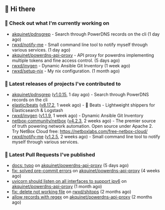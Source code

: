 ## 👋 Hi there

### 👷 Check out what I'm currently working on


- [akquinet/pdnsgrep](https://github.com/akquinet/pdnsgrep) - Search through PowerDNS records on the cli (1 day ago)
- [rwxd/notify-me](https://github.com/rwxd/notify-me) - Small command line tool to notify myself through various services. (1 day ago)
- [akquinet/powerdns-api-proxy](https://github.com/akquinet/powerdns-api-proxy) - API proxy for powerdns implementing multiple tokens and fine access control. (5 days ago)
- [rwxd/invgen](https://github.com/rwxd/invgen) - Dynamic Ansible Git Inventory (1 week ago)
- [rwxd/setup-nix](https://github.com/rwxd/setup-nix) - My nix configuration. (1 month ago)

### 🔭 Latest releases of projects I've contributed to


- [akquinet/pdnsgrep](https://github.com/akquinet/pdnsgrep) ([v1.0.15](https://github.com/akquinet/pdnsgrep/releases/tag/v1.0.15), 1 day ago) - Search through PowerDNS records on the cli
- [elastic/beats](https://github.com/elastic/beats) ([v8.17.2](https://github.com/elastic/beats/releases/tag/v8.17.2), 1 week ago) - :tropical_fish: Beats - Lightweight shippers for Elasticsearch &amp; Logstash
- [rwxd/invgen](https://github.com/rwxd/invgen) ([v1.1.9](https://github.com/rwxd/invgen/releases/tag/v1.1.9), 1 week ago) - Dynamic Ansible Git Inventory
- [netbox-community/netbox](https://github.com/netbox-community/netbox) ([v4.2.3](https://github.com/netbox-community/netbox/releases/tag/v4.2.3), 2 weeks ago) - The premier source of truth powering network automation. Open source under Apache 2. Try NetBox Cloud free: https://netboxlabs.com/free-netbox-cloud/
- [rwxd/notify-me](https://github.com/rwxd/notify-me) ([v1.2.5](https://github.com/rwxd/notify-me/releases/tag/v1.2.5), 2 weeks ago) - Small command line tool to notify myself through various services.

### 🔨 Latest Pull Requests I've published


- [docs: typo](https://github.com/akquinet/powerdns-api-proxy/pull/144) on [akquinet/powerdns-api-proxy](https://github.com/akquinet/powerdns-api-proxy) (5 days ago)
- [fix: solved pre-commit errors](https://github.com/akquinet/powerdns-api-proxy/pull/133) on [akquinet/powerdns-api-proxy](https://github.com/akquinet/powerdns-api-proxy) (4 weeks ago)
- [uvicorn should listen on all interfaces to support ipv6](https://github.com/akquinet/powerdns-api-proxy/pull/128) on [akquinet/powerdns-api-proxy](https://github.com/akquinet/powerdns-api-proxy) (1 month ago)
- [fix: delete not working file](https://github.com/rwxd/shitops/pull/17) on [rwxd/shitops](https://github.com/rwxd/shitops) (2 months ago)
- [allow records with regex](https://github.com/akquinet/powerdns-api-proxy/pull/126) on [akquinet/powerdns-api-proxy](https://github.com/akquinet/powerdns-api-proxy) (2 months ago)
